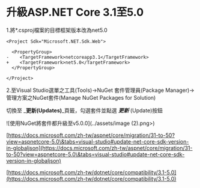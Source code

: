 # 升級ASP.NET Core 3.1至5.0

1.將\*.csproj檔案的目標框架版本改為net5.0

```
<Project Sdk="Microsoft.NET.Sdk.Web">

  <PropertyGroup>
-    <TargetFramework>netcoreapp3.1</TargetFramework>
+    <TargetFramework>net5.0</TargetFramework>
  </PropertyGroup>

</Project>
```

2.至Visual Studio選單之工具(Tools)->NuGet 套件管理員(Package Manager)->管理方案之NuGet套件(Manage NuGet Packages for Solution)

切換至 \_**更新(Updates)**\_頁籤，勾選套件並點選 _**更新**_ (Update)按鈕

![使用NuGet將套件都升級至v5.0.0](../assets/image (2).png>)

[https://docs.microsoft.com/zh-tw/aspnet/core/migration/31-to-50?view=aspnetcore-5.0\&tabs=visual-studio#update-net-core-sdk-version-in-globaljson](https://docs.microsoft.com/zh-tw/aspnet/core/migration/31-to-50?view=aspnetcore-5.0\&tabs=visual-studio#update-net-core-sdk-version-in-globaljson)

[https://docs.microsoft.com/zh-tw/dotnet/core/compatibility/3.1-5.0](https://docs.microsoft.com/zh-tw/dotnet/core/compatibility/3.1-5.0)

